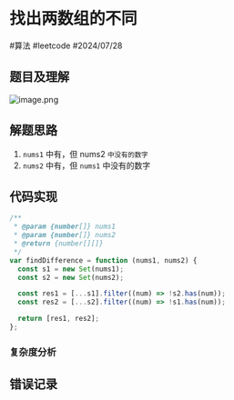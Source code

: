 
# 找出两数组的不同

#算法 #leetcode  #2024/07/28 
## 题目及理解

![image.png](https://832-1310531898.cos.ap-beijing.myqcloud.com/2957c151de2e1cf09ca75212d17676ae.png)

## 解题思路

1. `nums1` 中有，但 nums2 `中没有的数字`
2. `nums2` 中有，但 `nums1` 中没有的数字

## 代码实现
```javascript
/**
 * @param {number[]} nums1
 * @param {number[]} nums2
 * @return {number[][]}
 */
var findDifference = function (nums1, nums2) {
  const s1 = new Set(nums1);
  const s2 = new Set(nums2);

  const res1 = [...s1].filter((num) => !s2.has(num));
  const res2 = [...s2].filter((num) => !s1.has(num));

  return [res1, res2];
};
```

### 复杂度分析

## 错误记录

